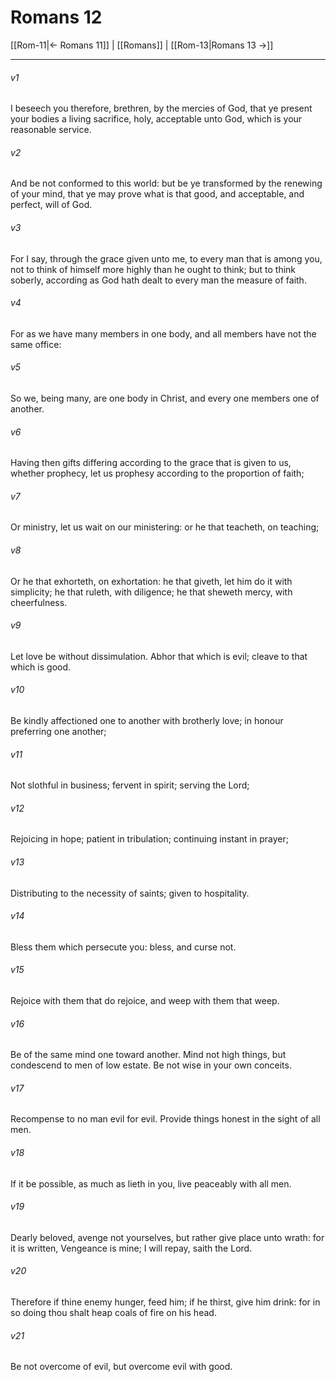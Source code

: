 # Romans 12

[[Rom-11|← Romans 11]] | [[Romans]] | [[Rom-13|Romans 13 →]]
***

###### v1
I beseech you therefore, brethren, by the mercies of God, that ye present your bodies a living sacrifice, holy, acceptable unto God, which is your reasonable service.
###### v2
And be not conformed to this world: but be ye transformed by the renewing of your mind, that ye may prove what is that good, and acceptable, and perfect, will of God.
###### v3
For I say, through the grace given unto me, to every man that is among you, not to think of himself more highly than he ought to think; but to think soberly, according as God hath dealt to every man the measure of faith.
###### v4
For as we have many members in one body, and all members have not the same office:
###### v5
So we, being many, are one body in Christ, and every one members one of another.
###### v6
Having then gifts differing according to the grace that is given to us, whether prophecy, let us prophesy according to the proportion of faith;
###### v7
Or ministry, let us wait on our ministering: or he that teacheth, on teaching;
###### v8
Or he that exhorteth, on exhortation: he that giveth, let him do it with simplicity; he that ruleth, with diligence; he that sheweth mercy, with cheerfulness.
###### v9
Let love be without dissimulation. Abhor that which is evil; cleave to that which is good.
###### v10
Be kindly affectioned one to another with brotherly love; in honour preferring one another;
###### v11
Not slothful in business; fervent in spirit; serving the Lord;
###### v12
Rejoicing in hope; patient in tribulation; continuing instant in prayer;
###### v13
Distributing to the necessity of saints; given to hospitality.
###### v14
Bless them which persecute you: bless, and curse not.
###### v15
Rejoice with them that do rejoice, and weep with them that weep.
###### v16
Be of the same mind one toward another. Mind not high things, but condescend to men of low estate. Be not wise in your own conceits.
###### v17
Recompense to no man evil for evil. Provide things honest in the sight of all men.
###### v18
If it be possible, as much as lieth in you, live peaceably with all men.
###### v19
Dearly beloved, avenge not yourselves, but rather give place unto wrath: for it is written, Vengeance is mine; I will repay, saith the Lord.
###### v20
Therefore if thine enemy hunger, feed him; if he thirst, give him drink: for in so doing thou shalt heap coals of fire on his head.
###### v21
Be not overcome of evil, but overcome evil with good. 

